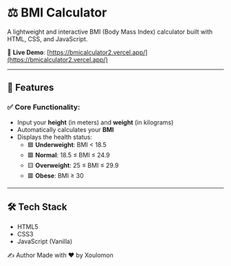 # ⚖️ BMI Calculator

A lightweight and interactive BMI (Body Mass Index) calculator built with HTML, CSS, and JavaScript.

🔗 **Live Demo**: [https://bmicalculator2.vercel.app/](https://bmicalculator2.vercel.app/)

---

## 🚀 Features

### ✅ Core Functionality:
- Input your **height** (in meters) and **weight** (in kilograms)
- Automatically calculates your **BMI**
- Displays the health status:
  - 🟦 **Underweight**: BMI < 18.5
  - 🟩 **Normal**: 18.5 ≤ BMI ≤ 24.9
  - 🟨 **Overweight**: 25 ≤ BMI ≤ 29.9
  - 🟥 **Obese**: BMI ≥ 30

---

## 🛠️ Tech Stack

- HTML5
- CSS3
- JavaScript (Vanilla)

✍️ Author
Made with ❤️ by Xoulomon
